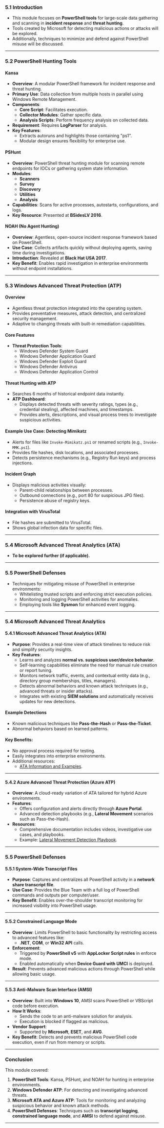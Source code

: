 ### **5.1 Introduction**

- This module focuses on **PowerShell tools** for large-scale data gathering and scanning in **incident response** and **threat hunting**.
- Tools created by Microsoft for detecting malicious actions or attacks will be explored.
- Additionally, techniques to minimize and defend against PowerShell misuse will be discussed.

---

### **5.2 PowerShell Hunting Tools**

#### **Kansa**

- **Overview**: A modular PowerShell framework for incident response and threat hunting.
- **Primary Use**: Data collection from multiple hosts in parallel using Windows Remote Management.
- **Components**:
    - **Core Script**: Facilitates execution.
    - **Collector Modules**: Gather specific data.
    - **Analysis Scripts**: Perform frequency analysis on collected data.
- **Requirement**: Requires **LogParser** for analysis.
- **Key Features**:
    - Extracts autoruns and highlights those containing "ps1".
    - Modular design ensures flexibility for enterprise use.

#### **PSHunt**

- **Overview**: PowerShell threat hunting module for scanning remote endpoints for IOCs or gathering system state information.
- **Modules**:
    - **Scanners**
    - **Survey**
    - **Discovery**
    - **Utilities**
    - **Analysis**
- **Capabilities**: Scans for active processes, autostarts, configurations, and logs.
- **Key Resource**: Presented at **BSidesLV 2016**.

#### **NOAH (No Agent Hunting)**

- **Overview**: Agentless, open-source incident response framework based on PowerShell.
- **Use Case**: Collects artifacts quickly without deploying agents, saving time during investigations.
- **Introduction**: Revealed at **Black Hat USA 2017**.
- **Key Benefit**: Enables rapid investigation in enterprise environments without endpoint installations.

---

### **5.3 Windows Advanced Threat Protection (ATP)**

#### **Overview**

- Agentless threat protection integrated into the operating system.
- Provides preventative measures, attack detection, and centralized security management.
- Adaptive to changing threats with built-in remediation capabilities.

#### **Core Features**

- **Threat Protection Tools**:
    - Windows Defender System Guard
    - Windows Defender Application Guard
    - Windows Defender Exploit Guard
    - Windows Defender Antivirus
    - Windows Defender Application Control

#### **Threat Hunting with ATP**

- Searches 6 months of historical endpoint data instantly.
- **ATP Dashboard**:
    - Displays detected threats with severity ratings, types (e.g., credential stealing), affected machines, and timestamps.
    - Provides alerts, descriptions, and visual process trees to investigate suspicious activities.

#### **Example Use Case: Detecting Mimikatz**

- Alerts for files like `Invoke-Mimikatz.ps1` or renamed scripts (e.g., `Invoke-MMK.ps1`).
- Provides file hashes, disk locations, and associated processes.
- Detects persistence mechanisms (e.g., Registry Run keys) and process injections.

#### **Incident Graph**

- Displays malicious activities visually:
    - Parent-child relationships between processes.
    - Outbound connections (e.g., port 80 for suspicious JPG files).
    - Persistence abuse of registry keys.

#### **Integration with VirusTotal**

- File hashes are submitted to VirusTotal.
- Shows global infection data for specific files.

---

### **5.4 Microsoft Advanced Threat Analytics (ATA)**

- **To be explored further (if applicable).**

---

### **5.5 PowerShell Defenses**

- Techniques for mitigating misuse of PowerShell in enterprise environments:
    - Whitelisting trusted scripts and enforcing strict execution policies.
    - Monitoring and logging PowerShell activities for anomalies.
    - Employing tools like **Sysmon** for enhanced event logging.

---

### **5.4 Microsoft Advanced Threat Analytics**

#### **5.4.1 Microsoft Advanced Threat Analytics (ATA)**

- **Purpose**: Provides a real-time view of attack timelines to reduce risk and simplify security insights.
- **Key Features**:
    - Learns and analyzes **normal vs. suspicious user/device behavior**.
    - Self-learning capabilities eliminate the need for manual rule creation or report tuning.
    - Monitors network traffic, events, and contextual entity data (e.g., directory group memberships, titles, managers).
    - Detects abnormal behaviors and known attack techniques (e.g., advanced threats or insider attacks).
    - Integrates with existing **SIEM solutions** and automatically receives updates for new detections.

#### **Example Detections**

- Known malicious techniques like **Pass-the-Hash** or **Pass-the-Ticket**.
- Abnormal behaviors based on learned patterns.

#### **Key Benefits**:

- No approval process required for testing.
- Easily integrates into enterprise environments.
- Additional resources:
    - [ATA Information and Examples](https://www.microsoft.com/en-us/advanced-threat-analytics).

---

#### **5.4.2 Azure Advanced Threat Protection (Azure ATP)**

- **Overview**: A cloud-ready variation of ATA tailored for hybrid Azure environments.
- **Features**:
    - Offers configuration and alerts directly through **Azure Portal**.
    - Advanced detection playbooks (e.g., **Lateral Movement** scenarios such as Pass-the-Hash).
- **Resources**:
    - Comprehensive documentation includes videos, investigative use cases, and playbooks.
    - Example: [Lateral Movement Detection Playbook](https://www.microsoft.com/en-us/azure-advanced-threat-protection).

---

### **5.5 PowerShell Defenses**

#### **5.5.1 System-Wide Transcript Files**

- **Purpose**: Captures and centralizes all PowerShell activity in a **network share transcript file**.
- **Use Case**: Provides the Blue Team with a full log of PowerShell commands and outputs per computer/user.
- **Key Benefit**: Enables over-the-shoulder transcript monitoring for increased visibility into PowerShell usage.

---

#### **5.5.2 Constrained Language Mode**

- **Overview**: Limits PowerShell to basic functionality by restricting access to advanced features like:
    - **.NET**, **COM**, or **Win32 API** calls.
- **Enforcement**:
    - Triggered by **PowerShell v5** with **AppLocker Script rules** in enforce mode.
    - Enabled automatically when **Device Guard with UMCI** is deployed.
- **Result**: Prevents advanced malicious actions through PowerShell while allowing basic usage.

---

#### **5.5.3 Anti-Malware Scan Interface (AMSI)**

- **Overview**: Built into **Windows 10**, AMSI scans PowerShell or VBScript code before execution.
- **How It Works**:
    - Sends the code to an anti-malware solution for analysis.
    - Execution is blocked if flagged as malicious.
- **Vendor Support**:
    - Supported by **Microsoft**, **ESET**, and **AVG**.
- **Key Benefit**: Detects and prevents malicious PowerShell code execution, even if run from memory or scripts.

---

### **Conclusion**

This module covered:

1. **PowerShell Tools**: Kansa, PSHunt, and NOAH for hunting in enterprise environments.
2. **Windows Defender ATP**: For detecting and investigating advanced threats.
3. **Microsoft ATA and Azure ATP**: Tools for monitoring and analyzing suspicious behavior and known attack methods.
4. **PowerShell Defenses**: Techniques such as **transcript logging**, **constrained language mode**, and **AMSI** to defend against misuse.

---

